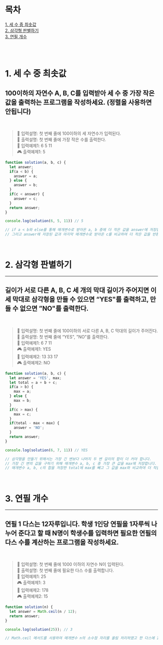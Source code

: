 # 목차
[1. 세 수 중 최솟값](#1-세-수-중-최솟값)<br/>
[2. 삼각형 판별하기](#2-삼각형-판별하기)<br/>
[3. 연필 개수](#3-연필-개수)<br/>
<br/><br/><br/>

# 1. 세 수 중 최솟값

## 100이하의 자연수 A, B, C를 입력받아 세 수 중 가장 작은 값을 출력하는 프로그램을 작성하세요. (정렬을 사용하면 안됩니다) 
<br/>

> 🎲 입력설명: 첫 번째 줄에 100이하의 세 자연수가 입력된다.<br/>
  🎲 출력설명: 첫 번째 줄에 가장 작은 수를 출력한다.<br/>
  🎰 입력예제1: 6 5 11<br/>
  🎮 출력예제1: 5<br/>

```js
function solution(a, b, c) {
  let answer;
  if(a < b) {
    answer = a;
  } else {
    answer = b;
  }
  if(c < answer) {
    answer = c;
  }
  return answer;
}

console.log(solution(6, 5, 11)) // 5

// if a < b와 else를 통해 매개변수로 받아온 a, b 중에 더 작은 값을 answer에 저장합니다.
// 그리고 answer에 저장된 값과 마지막 매개변수로 받아온 c를 비교하여 더 작은 값을 반환 합니다.
```
<br/>

# 2. 삼각형 판별하기
- - -
## 길이가 서로 다른 A, B, C 세 개의 막대 길이가 주어지면 이 세 막대로 삼각형을 만들 수 있으면 “YES"를 출력하고, 만들 수 없으면 ”NO"를 출력한다.
<br/>

> 🎲 입력설명: 첫 번째 줄에 100이하의 서로 다른 A, B, C 막대의 길이가 주어진다.<br/>
  🎲 출력설명: 첫 번째 줄에 “YES", "NO"를 출력한다.<br/>
  🎰 입력예제1: 6 7 11<br/>
  🎮 출력예제1: YES<br/>
  🎰 입력예제2: 13 33 17<br/>
  🎮 출력예제2: NO<br/>

```js
function solution(a, b, c) {
  let answer = 'YES', max;
  let total = a + b + c;
  if(a > b) {
    max = a;
  } else {
    max = b;
  }
  if(c > max) {
    max = c;
  }
  if(total - max < max) {
    answer = 'NO';
  }
  return answer;
}

console.log(solution(6, 7, 11)) // YES

// 삼각형을 만들기 위해서는 가장 긴 변보다 나머지 두 변 길이의 합이 더 커야 합니다.
// 가장 긴 변의 값을 구하기 위해 매개변수 a, b, c 중 가장 큰 값을 max에 저장합니다.
// 매개변수 a, b, c의 합을 저장한 total에 max를 빼고 그 값을 max와 비교하여 더 작을 경우 answer에 NO를 저장하여 반환합니다. 아닐경우 YES를 반환합니다.
```
<br/>

# 3. 연필 개수
- - -
## 연필 1 다스는 12자루입니다. 학생 1인당 연필을 1자루씩 나누어 준다고 할 때 N명이 학생수를 입력하면 필요한 연필의 다스 수를 계산하는 프로그램을 작성하세요.
<br/>

> 🎲 입력설명: 첫 번째 줄에 1000 이하의 자연수 N이 입력된다.<br/>
  🎲 출력설명: 첫 번째 줄에 필요한 다스 수를 출력합니다.<br/>
  🎰 입력예제1: 25<br/>
  🎮 출력예제1: 3<br/>
  🎰 입력예제2: 178<br/>
  🎮 출력예제2: 15<br/>

```js
function solution(n) {
  let answer = Math.ceil(n / 12);
  return answer;
}

console.log(solution(25)); // 3

// Math.ceil 메서드를 사용하여 매개변수 n의 소수점 자리를 올림 처리하였고 한 다스에 12자루이기 때문에 n / 12 값을 반환 하였습니다. 
```